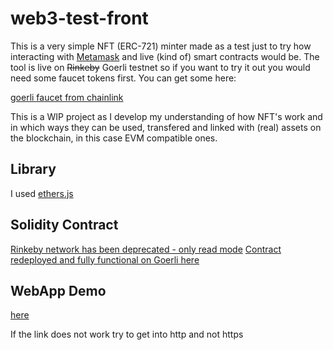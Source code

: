 # web3-test-front

This is a very simple NFT (ERC-721) minter made as a test just to try how interacting with [Metamask](https://metamask.io/) and live (kind of) smart contracts would be. The tool is live on ~~Rinkeby~~ Goerli testnet so if you want to try it out you would need some faucet tokens first. You can get some here:

[goerli faucet from chainlink](https://faucets.chain.link/)

This is a WIP project as I develop my understanding of how NFT's work and in which ways they can be used, transfered and linked with (real) assets on the blockchain, in this case EVM compatible ones.

## Library

I used [ethers.js](https://docs.ethers.io/ethers.js/v3.0/html/)

## Solidity Contract

[Rinkeby network has been deprecated - only read mode](https://rinkeby.etherscan.io/address/0xa8358be35294c67403e2bd53a1b958f6188ceb3f)
[Contract redeployed and fully functional on Goerli here](https://goerli.etherscan.io/address/0x92EbA29b65441E64A21B4ed2d7deB91E72B6EbfF#code)

## WebApp Demo

[here](https://roabhi.es/NFT_Minter/)

If the link does not work try to get into http and not https

